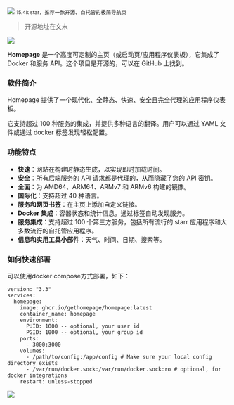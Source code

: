 <img src="/assets/image/240410-homepage-1.png" style="max-width: 70%; height: auto;">
<small>15.4k star，推荐一款开源、自托管的极简导航页</small>


> 开源地址在文末


![](/assets/image/240410-homepage-1.png)

**Homepage** 是一个高度可定制的主页（或启动页/应用程序仪表板），它集成了 Docker 和服务 API。这个项目是开源的，可以在 GitHub 上找到。

### 软件简介
Homepage 提供了一个现代化、全静态、快速、安全且完全代理的应用程序仪表板。

它支持超过 100 种服务的集成，并提供多种语言的翻译。用户可以通过 YAML 文件或通过 docker 标签发现轻松配置。

### 功能特点
- **快速**：网站在构建时静态生成，以实现即时加载时间。
- **安全**：所有后端服务的 API 请求都是代理的，从而隐藏了您的 API 密钥。
- **全面**：为 AMD64、ARM64、ARMv7 和 ARMv6 构建的镜像。
- **国际化**：支持超过 40 种语言。
- **服务和网页书签**：在主页上添加自定义链接。
- **Docker 集成**：容器状态和统计信息。通过标签自动发现服务。
- **服务集成**：支持超过 100 个第三方服务，包括所有流行的 starr 应用程序和大多数流行的自托管应用程序。
- **信息和实用工具小部件**：天气、时间、日期、搜索等。

### 如何快速部署

可以使用docker compose方式部署，如下：

```
version: "3.3"
services:
  homepage:
    image: ghcr.io/gethomepage/homepage:latest
    container_name: homepage
    environment:
      PUID: 1000 -- optional, your user id
      PGID: 1000 -- optional, your group id
    ports:
      - 3000:3000
    volumes:
      - /path/to/config:/app/config # Make sure your local config directory exists
      - /var/run/docker.sock:/var/run/docker.sock:ro # optional, for docker integrations
    restart: unless-stopped
```


![](/assets/image/240410-homepage-2.png)
